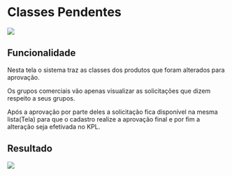 # Classes Pendentes

![](http://developers.connectparts.com.br/imagens/comercialSolicatacoesClassesPendentes01.png)

## Funcionalidade

Nesta tela o sistema traz as classes dos produtos que foram alterados para aprovação. 

Os grupos comerciais vão apenas visualizar as solicitações que dizem respeito a seus grupos. 

Após a aprovação por parte deles a solicitação fica disponível na mesma lista\(Tela\) para que o  cadastro realize a aprovação final e por fim a alteração seja efetivada no KPL.

## Resultado

![](http://developers.connectparts.com.br/imagens/comercialSolicatacoesClassesPendentes02.png)

